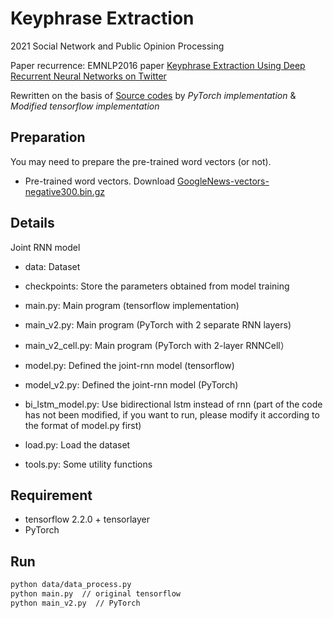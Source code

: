 # Keyphrase Extraction

2021 Social Network and Public Opinion Processing

Paper recurrence: EMNLP2016 paper [Keyphrase Extraction Using Deep Recurrent Neural Networks on Twitter](http://jkx.fudan.edu.cn/~qzhang/paper/keyphrase.emnlp2016.pdf)

Rewritten on the basis of [Source codes](https://github.com/fudannlp16/KeyPhrase-Extraction) by *PyTorch implementation* & *Modified tensorflow implementation*

## Preparation
You may need to prepare the pre-trained word vectors (or not).
* Pre-trained word vectors. Download [GoogleNews-vectors-negative300.bin.gz](https://code.google.com/archive/p/word2vec/)

## Details
Joint RNN model

* data: Dataset

* checkpoints: Store the parameters obtained from model training

* main.py: Main program (tensorflow implementation)

* main_v2.py: Main program (PyTorch with 2 separate RNN layers)

* main_v2_cell.py: Main program (PyTorch with 2-layer RNNCell）

* model.py: Defined the joint-rnn model (tensorflow)

* model_v2.py: Defined the joint-rnn model (PyTorch)

* bi_lstm_model.py: Use bidirectional lstm instead of rnn (part of the code has not been modified, if you want to run, please modify it according to the format of model.py first)

* load.py: Load the dataset

* tools.py: Some utility functions

## Requirement
- tensorflow 2.2.0 + tensorlayer
- PyTorch

## Run
```bash
python data/data_process.py
python main.py  // original tensorflow
python main_v2.py  // PyTorch
```
